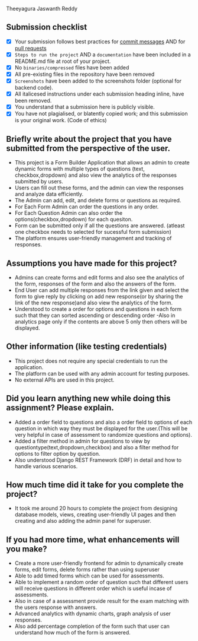 Theeyagura Jaswanth Reddy

## Submission checklist

- [x] Your submission follows best practices for [commit messages](https://chris.beams.io/posts/git-commit/) AND for [pull requests](https://github.community/t/best-practices-for-pull-requests/10195)
- [x] `Steps to run the project` AND a `documentation` have been included in a README.md file at root of your project.
- [x] No `binaries/compressed` files have been added
- [x] All pre-existing files in the repository have been removed
- [x] `Screenshots` have been added to the screenshots folder (optional for backend code).
- [x] All italicesed instructions under each submission heading inline, have been removed.
- [x] You understand that a submission here is publicly visible. 
- [x] You have not plagialised, or blatently copied work; and this submission is your original work. (Code of ethics)

## Briefly write about the project that you have submitted from the perspective of the user.
- This project is a Form Builder Application that allows an admin to create dynamic forms with multiple types of questions (text, checkbox,dropdown) and also view the analytics of the responses submitted by users.
- Users can fill out these forms, and the admin can view the responses and analyze data efficiently. 
- The Admin can add, edit, and delete forms or questions as required. 
-  For Each Form Admin can order the questions in any order.
-  For Each Question Admin can also order the options(checkbox,dropdown) for each quesiton.
-  Form can be submitted only if all the questions are answered.
(atleast one checkbox needs to selected for sucessful form submission)
- The platform ensures user-friendly management and tracking of responses.



## Assumptions you have made for this project?
- Admins can create forms and edit forms and also see the analytics of the form, responses of the form and also the answers of the form.
- End User can add multiple responses from the link given and select the form to give reply by clicking on add new response(or by sharing the link of the new response)and also view the analytics of the form.
- Understood to create a order for options and questions in each form such that they can sorted ascending or descending order
-Also in analytics page only if the contents are above 5 only then others will be displayed.


## Other information (like testing credentials)
- This project does not require any special credentials to run the application.
- The platform can be used with any admin account for testing purposes.
- No external APIs are used in this project.

## Did you learn anything new while doing this assignment? Please explain.
- Added a order field to questions and also a order field to options of each question in which way they must be displayed for the user.(This will be very helpful in case of assessment to randomize questions and options).
- Added a filter method in admin for questions to view by questiontype(text,dropdown,checkbox) and also a filter method for options to filter option by question.
- Also understood Django REST Framework (DRF) in detail and how to handle various scenarios.


## How much time did it take for you complete the project?
- It took me around 20 hours to complete the project from designing database models, views, creating user-friendly UI pages and then creating and also adding the admin panel for superuser.


## If you had more time, what enhancements will you make?
- Create a more user-friendly frontend for admin to dynamically create forms, edit forms, delete forms rather than using superuser
- Able to add timed forms which can be used for assessments.
- Able to implement a random order of question such that different users will receive questions in different order which is useful incase of assessments.
- Also in case of a assessment provide result for the exam matching with the users response with answers.
- Advanced analytics with  dynamic charts, graph analysis of user responses.
- Also add percentage completion of the form such that user can understand how much of the form is answered.

